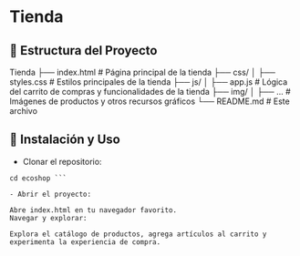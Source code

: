 # Tienda
## 📁 Estructura del Proyecto
Tienda
├── index.html        # Página principal de la tienda
├── css/
│   ├── styles.css    # Estilos principales de la tienda
├── js/
│   ├── app.js        # Lógica del carrito de compras y funcionalidades de la tienda
├── img/
│   ├── ...           # Imágenes de productos y otros recursos gráficos
└── README.md         # Este archivo

## 🚀 Instalación y Uso
- Clonar el repositorio:
``` git clone https://github.com/tuusuario/ecoshop.git
cd ecoshop ```

- Abrir el proyecto:

Abre index.html en tu navegador favorito.
Navegar y explorar:

Explora el catálogo de productos, agrega artículos al carrito y experimenta la experiencia de compra.
